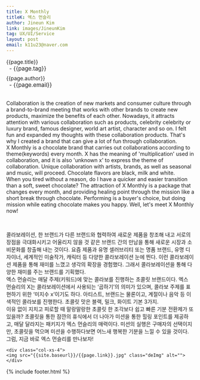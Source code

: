```yaml
---
title: X Monthly
titleK: 엑스 먼슬리
author: Jineun Kim
link: images/JineunKim
tag: UX/UI/Service
layout: post
email: k11u23@naver.com
---	
```


<div class="container">

<div class="deDep">
{{page.title}}<br>
<p style="font-size:15px; margin:0px; padding:0px 0px 0px 8px; margin:0px 0px 8px 0px;">- {{page.tag}}</p>
{{page.author}}<br>
<p style="font-size:15px; margin:0px; padding:0px 0px 0px 8px;">- {{page.email}}</p>
</div>

<br>

<div class="det lato">


Collaboration is the creation of new markets and consumer culture through a brand-to-brand meeting that works with other brands to create new products, maximize the benefits of each other. Nowadays, it attracts attention with various collaboration such as products, celebrity celebrity or luxury brand, famous designer, world art artist, character and so on. I felt fun and expanded my thoughts with these collaboration products. That's why I created a brand that can give a lot of fun through collaboration.
<br>
X Monthly is a chocolate brand that carries out collaborations according to theme(keywords) every month. X has the meaning of 'multiplication' used in collaboration, and it is also 'unknown x' to express the theme of collaboration. Unique collaboration with artists, brands, as well as seasonal and music, will proceed. Chocolate flavors are black, milk and white.
<br>
When you tired without a reason, do I have a quicker and easier transition than a soft, sweet chocolate? The attraction of X Monthly is a package that changes every month, and providing healing point through the mission like a short break through chocolate. Performing is a buyer's choice, but doing mission while eating chocolate makes you happy. Well, let's meet X Monthly now!



</div>

<br>

<div class="noto">

콜라보레이션, 한 브랜드가 다른 브랜드와 협력하여 새로운 제품을 창조해 내고 서로의 장점을 극대화시키고 어울리지 않을 것 같은 브랜드 간의 만남을 통해 새로운 시장과 소비문화를 창출해 내는 것이다. 요즘 제품과 유명 셀러브리티 또는 명품 브랜드, 유명 디자이너, 세계적인 미술작가, 캐릭터 등 다양한 콜라보레이션 눈에 띈다. 이런 콜라보레이션 제품을 통해 재미를 느꼈고 생각의 확장을 경험했다. 그래서 콜라보레이션을 통해 다양한 재미를 주는 브랜드를 기획했다.
<br>
엑스 먼슬리는 매달 주제(키워드)에 맞는 콜라보를 진행하는 초콜릿 브랜드이다. 엑스 먼슬리의 X는 콜라보레이션에서 사용되는 ‘곱하기’의 의미가 있으며, 콜라보 주제를 표현하기 위한 ‘미지수 x’이기도 하다. 아티스트, 브랜드는 물론이고, 계절이나 음악 등 이색적인 콜라보를 진행한다. 초콜릿 맛은 블랙, 밀크, 화이트 기본 3가지.
<br>
이유 없이 지치고 피로할 때 말랑말랑한 초콜릿 한 조각보다 쉽고 빠른 기분 전환제가 또 있을까? 초콜릿을 통한 잠깐의 휴식에서 더 나아가 미션을 통한 힐링 포인트를 제공하고, 매달 달라지는 패키지가 엑스 먼슬리의 매력이다. 미션의 실행은 구매자의 선택이지만, 초콜릿을 먹으며 미션을 수행하다보면 어느새 행복한 기분을 느낄 수 있을 것이다. 그럼, 지금 바로 엑스 먼슬리를 만나보자!


</div>

<div class="row noto">
	
	<div class="col-xs-4">
	<img src="{{site.baseurl}}/{{page.link}}.jpg" class="deImg" alt=""></div>
	
</div>

	

</div> 

{% include footer.html %}